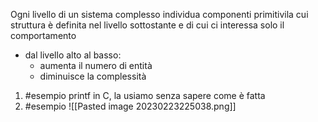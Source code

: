 Ogni livello di un sistema complesso individua componenti primitivila cui struttura è definita nel livello sottostante e di cui ci interessa solo il comportamento

- dal livello alto al basso:
	- aumenta il numero di entità
	- diminuisce la complessità

1. #esempio 
	printf in C, la usiamo senza sapere come è fatta
2. #esempio 
	![[Pasted image 20230223225038.png]]